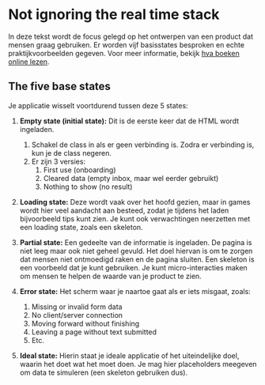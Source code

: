 # Not ignoring the real time stack

In deze tekst wordt de focus gelegd op het ontwerpen van een product dat mensen graag gebruiken. Er worden vijf basisstates besproken en echte praktijkvoorbeelden gegeven. Voor meer informatie, bekijk [hva boeken online lezen](https://chat.openai.com/bib.hva.nl).

## The five base states

Je applicatie wisselt voortdurend tussen deze 5 states:

1.  **Empty state (initial state):** Dit is de eerste keer dat de HTML wordt ingeladen.
    1.  Schakel de class in als er geen verbinding is. Zodra er verbinding is, kun je de class negeren.
    2.  Er zijn 3 versies:
        1.  First use (onboarding)
        2.  Cleared data (empty inbox, maar wel eerder gebruikt)
        3.  Nothing to show (no result)
    
2.  **Loading state:** Deze wordt vaak over het hoofd gezien, maar in games wordt hier veel aandacht aan besteed, zodat je tijdens het laden bijvoorbeeld tips kunt zien. Je kunt ook verwachtingen neerzetten met een loading state, zoals een skeleton.
    
3.  **Partial state:** Een gedeelte van de informatie is ingeladen. De pagina is niet leeg maar ook niet geheel gevuld. Het doel hiervan is om te zorgen dat mensen niet ontmoedigd raken en de pagina sluiten. Een skeleton is een voorbeeld dat je kunt gebruiken. Je kunt micro-interacties maken om mensen te helpen de waarde van je product te zien.
    
4.  **Error state:** Het scherm waar je naartoe gaat als er iets misgaat, zoals:
    
    1.  Missing or invalid form data
    2.  No client/server connection
    3.  Moving forward without finishing
    4.  Leaving a page without text submitted
    5.  Etc.
5.  **Ideal state:** Hierin staat je ideale applicatie of het uiteindelijke doel, waarin het doet wat het moet doen. Je mag hier placeholders meegeven om data te simuleren (een skeleton gebruiken dus).

